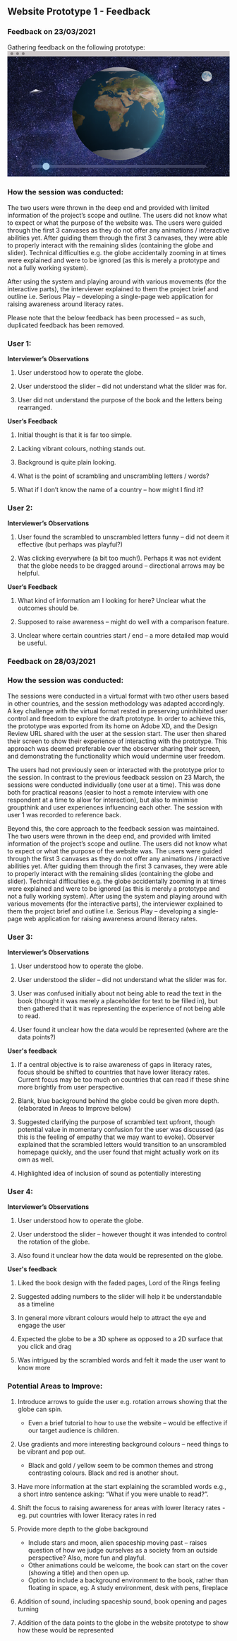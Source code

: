 
## Website Prototype 1 - Feedback

### Feedback on 23/03/2021

Gathering feedback on the following prototype: 
![Image of prototype](https://github.com/jess-mw/desk23/blob/main/Feedback/Feedback%20Session%201/WebsitePrototype3.PNG)

### How the session was conducted:

The two users were thrown in the deep end and provided with limited information of the project’s scope and outline. The users did not know what to expect or what the purpose of the website was. The users were guided through the first 3 canvases as they do not offer any animations / interactive abilities yet. After guiding them through the first 3 canvases, they were able to properly interact with the remaining slides (containing the globe and slider). Technical difficulties e.g. the globe accidentally zooming in at times were explained and were to be ignored (as this is merely a prototype and not a fully working system). 

After using the system and playing around with various movements (for the interactive parts), the interviewer explained to them the project brief and outline i.e. Serious Play – developing a single-page web application for raising awareness around literacy rates. 

Please note that the below feedback has been processed – as such, duplicated feedback has been removed. 

### User 1: 
**Interviewer’s Observations**

1. User understood how to operate the globe.	

2. User understood the slider – did not understand what the slider was for.

3. User did not understand the purpose of the book and the letters being rearranged.

**User’s Feedback**

1. Initial thought is that it is far too simple. 

2. Lacking vibrant colours, nothing stands out. 

3. Background is quite plain looking. 

4. What is the point of scrambling and unscrambling letters / words? 

5. What if I don’t know the name of a country – how might I find it? 

### User 2: 
**Interviewer’s Observations**

1. User found the scrambled to unscrambled letters funny – did not deem it effective (but perhaps was playful?)

2. Was clicking everywhere (a bit too much!). Perhaps it was not evident that the globe needs to be dragged around – directional arrows may be helpful. 
  
**User’s Feedback**

1. What kind of information am I looking for here? Unclear what the outcomes should be.

2. Supposed to raise awareness – might do well with a comparison feature.

3. Unclear where certain countries start / end – a more detailed map would be useful. 

### Feedback on 28/03/2021

### How the session was conducted:

The sessions were conducted in a virtual format with two other users based in other countries, and the session methodology was adapted accordingly. A key challenge with the virtual format rested in preserving uninhibited user control and freedom to explore the draft prototype. In order to achieve this, the prototype was exported from its home on Adobe XD, and the Design Review URL shared with the user at the session start. The user then shared their screen to show their experience of interacting with the prototype. This approach was deemed preferable over the observer sharing their screen, and demonstrating the functionality which would undermine user freedom.

The users had not previously seen or interacted with the prototype prior to the session. In contrast to the previous feedback session on 23 March, the sessions were conducted individually (one user at a time). This was done both for practical reasons (easier to host a remote interview with one respondent at a time to allow for interaction), but also to minimise groupthink and user experiences influencing each other. The session with user 1 was recorded to reference back.

Beyond this, the core approach to the feedback session was maintained. The two users were thrown in the deep end, and provided with limited information of the project’s scope and outline. The users did not know what to expect or what the purpose of the website was. The users were guided through the first 3 canvases as they do not offer any animations / interactive abilities yet. After guiding them through the first 3 canvases, they were able to properly interact with the remaining slides (containing the globe and slider). Technical difficulties e.g. the globe accidentally zooming in at times were explained and were to be ignored (as this is merely a prototype and not a fully working system). 
After using the system and playing around with various movements (for the interactive parts), the interviewer explained to them the project brief and outline I.e. Serious Play – developing a single-page web application for raising awareness around literacy rates. 

### User 3:
**Interviewer’s Observations**

1. User understood how to operate the globe.

2. User understood the slider – did not understand what the slider was for.

3. User was confused initially about not being able to read the text in the book (thought it was merely a placeholder for text to be filled in), but then gathered that it was representing the experience of not being able to read.

4. User found it unclear how the data would be represented (where are the data points?)

**User's feedback**

1. If a central objective is to raise awareness of gaps in literacy rates, focus should be shifted to countries that have lower literacy rates. Current focus may be too much on countries that can read if these shine more brightly from user perspective.

2. Blank, blue background behind the globe could be given more depth. (elaborated in Areas to Improve below)

3. Suggested clarifying the purpose of scrambled text upfront, though potential value in momentary confusion for the user was discussed (as this is the feeling of empathy that we may want to evoke). Observer explained that the scrambled letters would transition to an unscrambled homepage quickly, and the user found that might actually work on its own as well.

4. Highlighted idea of inclusion of sound as potentially interesting

### User 4:
**Interviewer’s Observations**

1. User understood how to operate the globe.

2. User understood the slider – however thought it was intended to control the rotation of the globe.

3. Also found it unclear how the data would be represented on the globe.

**User's feedback**

1. Liked the book design with the faded pages, Lord of the Rings feeling

2. Suggested adding numbers to the slider will help it be understandable as a timeline

3. In general more vibrant colours would help to attract the eye and engage the user

4. Expected the globe to be a 3D sphere as opposed to a 2D surface that you click and drag

5. Was intrigued by the scrambled words and felt it made the user want to know more

### Potential Areas to Improve:
1.	Introduce arrows to guide the user e.g. rotation arrows showing that the globe can spin. 

    - Even a brief tutorial to how to use the website – would be effective if our target audience is children. 

2.	Use gradients and more interesting background colours – need things to be vibrant and pop out. 

    - Black and gold / yellow seem to be common themes and strong contrasting colours. Black and red is another shout. 

3.	Have more information at the start explaining the scrambled words e.g., a short intro sentence asking: “What if you were unable to read?”.

4.	Shift the focus to raising awareness for areas with lower literacy rates - eg. put countries with lower literacy rates in red

5.	Provide more depth to the globe background

    - Include stars and moon, alien spaceship moving past – raises question of how we judge ourselves as a society from an outside perspective? Also, more fun and playful.
    - Other animations could be welcome, the book can start on the cover (showing a title) and then open up.
    - Option to include a background environment to the book, rather than floating in space, eg. A study environment, desk with pens, fireplace

6.	Addition of sound, including spaceship sound, book opening and pages turning

7.	Addition of the data points to the globe in the website prototype to show how these would be represented

